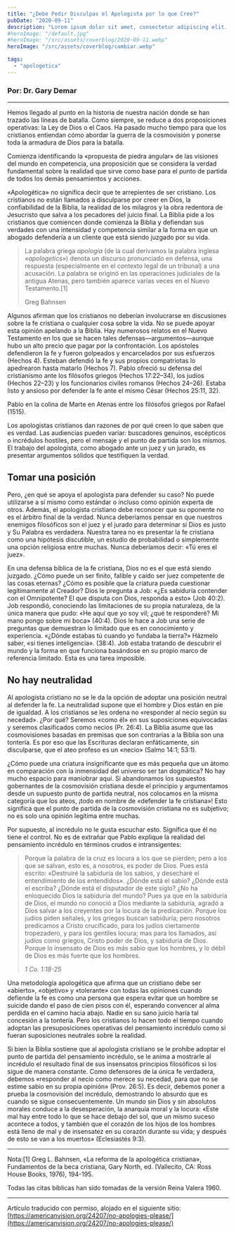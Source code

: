 ```yaml
---
title: "¿Debe Pedir Disculpas el Apologista por lo que Cree?"
pubDate: "2020-09-11"
description: "Lorem ipsum dolor sit amet, consectetur adipiscing elit. Aliquam porttitor rutrum dolor, quis suscipit nunc porta sed. Praesent id ante leo. Quisque velit ligula, tincidunt id lacinia maximus, efficitur sed felis. Donec dictum semper mi porta ultrices. Nam quis mollis."
#heroImage: "/default.jpg"
#heroImage: "/src/assets/coverblog/2020-09-11.webp"
heroImage: "/src/assets/coverblog/cambiar.webp"

tags:
  - "apologetica"
---
```


### Por: Dr. Gary Demar

---

Hemos llegado al punto en la historia de nuestra nación donde se han trazado las líneas de batalla. Como siempre, se reduce a dos proposiciones operativas: la Ley de Dios o el Caos. Ha pasado mucho tiempo para que los cristianos entiendan cómo abordar la guerra de la cosmovisión y ponerse toda la armadura de Dios para la batalla.

Comienza identificando la «propuesta de piedra angular» de las visiones del mundo en competencia, una proposición que se considera la verdad fundamental sobre la realidad que sirve como base para el punto de partida de todos los demás pensamientos y acciones.

«Apologética» no significa decir que te arrepientes de ser cristiano. Los cristianos no están llamados a disculparse por creer en Dios, la confiabilidad de la Biblia, la realidad de los milagros y la obra redentora de Jesucristo que salva a los pecadores del juicio final. La Biblia pide a los cristianos que comiencen donde comienza la Biblia y defiendan sus verdades con una intensidad y competencia similar a la forma en que un abogado defendería a un cliente que está siendo juzgado por su vida.

> La palabra griega _apología_ (de la cual derivamos la palabra inglesa _«apologetics»_) denota un discurso pronunciado en defensa, una respuesta (especialmente en el contexto legal de un tribunal) a una acusación. La palabra se originó en las operaciones judiciales de la antigua Atenas, pero también aparece varias veces en el Nuevo Testamento.\[1\]
>
> Greg Bahnsen

Algunos afirman que los cristianos no deberían involucrarse en discusiones sobre la fe cristiana o cualquier cosa sobre la vida. No se puede apoyar esta opinión apelando a la Biblia. Hay numerosos relatos en el Nuevo Testamento en los que se hacen tales defensas—argumentos—aunque hubo un alto precio que pagar por la confrontación. Los apóstoles defendieron la fe y fueron golpeados y encarcelados por sus esfuerzos (Hechos 4). Esteban defendió la fe y sus propios compatriotas lo apedrearon hasta matarlo (Hechos 7). Pablo ofreció su defensa del cristianismo ante los filósofos griegos (Hechos 17:22–34), los judíos (Hechos 22–23) y los funcionarios civiles romanos (Hechos 24–26). Estaba listo y ansioso por defender la fe ante el mismo César (Hechos 25:11, 32).


Pablo en la colina de Marte en Atenas entre los filósofos griegos por Rafael (1515).

Los apologistas cristianos dan razones de por qué creen lo que saben que es verdad. Las audiencias pueden variar: buscadores genuinos, escépticos o incrédulos hostiles, pero el mensaje y el punto de partida son los mismos. El trabajo del apologista, como abogado ante un juez y un jurado, es presentar argumentos sólidos que testifiquen la verdad.

## Tomar una posición

Pero, ¿en qué se apoya el apologista para defender su caso? No puede utilizarse a sí mismo como estándar o incluso como opinión experta de otros. Además, el apologista cristiano debe reconocer que su oponente no es el árbitro final de la verdad. Nunca deberíamos pensar en que nuestros enemigos filosóficos son el juez y el jurado para determinar si Dios es justo y Su Palabra es verdadera. Nuestra tarea no es presentar la fe cristiana como una hipótesis discutible, un estudio de probabilidad o simplemente una opción religiosa entre muchas. Nunca deberíamos decir: «Tú eres el juez».

En una defensa bíblica de la fe cristiana, Dios no es el que está siendo juzgado. ¿Cómo puede un ser finito, falible y caído ser juez competente de las cosas eternas? ¿Cómo es posible que la criatura pueda cuestionar legítimamente al Creador? Dios le pregunta a Job: «¿Es sabiduría contender con el Omnipotente? El que disputa con Dios, responda a esto» (Job 40:2). Job respondió, conociendo las limitaciones de su propia naturaleza, de la única manera que pudo: «He aquí que yo soy vil; ¿qué te responderé? Mi mano pongo sobre mi boca» (40:4). Dios le hace a Job una serie de preguntas que demuestran lo limitado que es en conocimiento y experiencia. «¿Dónde estabas tú cuando yo fundaba la tierra?» Házmelo saber, «si tienes inteligencia». (38:4). Job estaba tratando de descubrir el mundo y la forma en que funciona basándose en su propio marco de referencia limitado. Esta es una tarea imposible.

## No hay neutralidad

Al apologista cristiano no se le da la opción de adoptar una posición neutral al defender la fe. La neutralidad supone que el hombre y Dios están en pie de igualdad. A los cristianos se les ordena no «responder al necio según su necedad». ¿Por qué? Seremos «como él» en sus suposiciones equivocadas y seremos clasificados como necios (Pr. 26:4). La Biblia asume que las cosmovisiones basadas en premisas que son contrarias a la Biblia son una tontería. Es por eso que las Escrituras declaran enfáticamente, sin disculparse, que el ateo profeso es un «necio» (Salmo 14:1; 53:1).

¿Cómo puede una criatura insignificante que es más pequeña que un átomo en comparación con la inmensidad del universo ser tan dogmática? No hay mucho espacio para maniobrar aquí. Si abandonamos los supuestos gobernantes de la cosmovisión cristiana desde el principio y argumentamos desde un supuesto punto de partida neutral, nos colocamos en la misma categoría que los ateos, ¡todo en nombre de «defender la fe cristiana»! Esto significa que el punto de partida de la cosmovisión cristiana no es subjetivo; no es solo una opinión legítima entre muchas.

Por supuesto, al incrédulo no le gusta escuchar esto. Significa que él no tiene el control. No es de extrañar que Pablo explique la realidad del pensamiento incrédulo en términos crudos e intransigentes:

> Porque la palabra de la cruz es locura a los que se pierden; pero a los que se salvan, esto es, a nosotros, es poder de Dios. Pues está escrito: «Destruiré la sabiduría de los sabios, y desecharé el entendimiento de los entendidos». ¿Dónde está el sabio? ¿Dónde está el escriba? ¿Dónde está el disputador de este siglo? ¿No ha enloquecido Dios la sabiduría del mundo? Pues ya que en la sabiduría de Dios, el mundo no conoció a Dios mediante la sabiduría, agradó a Dios salvar a los creyentes por la locura de la predicación. Porque los judíos piden señales, y los griegos buscan sabiduría; pero nosotros predicamos a Cristo crucificado, para los judíos ciertamente tropezadero, y para los gentiles locura; mas para los llamados, así judíos como griegos, Cristo poder de Dios, y sabiduría de Dios. Porque lo insensato de Dios es más sabio que los hombres, y lo débil de Dios es más fuerte que los hombres.
>
> _1 Co. 1:18-25_

Una metodología apologética que afirma que un cristiano debe ser «abierto», «objetivo» y «tolerante» con todas las opiniones cuando defiende la fe es como una persona que espera evitar que un hombre se suicide dando el paso de cien pisos con él, esperando convencer al alma perdida en el camino hacia abajo. Nadie en su sano juicio haría tal concesión a la tontería. Pero los cristianos lo hacen todo el tiempo cuando adoptan las presuposiciones operativas del pensamiento incrédulo como si fueran suposiciones neutrales sobre la realidad.

Si bien la Biblia sostiene que al apologista cristiano se le prohíbe adoptar el punto de partida del pensamiento incrédulo, se le anima a mostrarle al incrédulo el resultado final de sus insensatos principios filosóficos si los sigue de manera constante. Como defensores de la única fe verdadera, debemos «responder al necio como merece su necedad, para que no se estime sabio en su propia opinión» (Prov. 26:5). Es decir, debemos poner a prueba la cosmovisión del incrédulo, demostrando lo absurdo que es cuando se sigue consecuentemente. Un mundo sin Dios y sin absolutos morales conduce a la desesperación, la anarquía moral y la locura: «Este mal hay entre todo lo que se hace debajo del sol, que un mismo suceso acontece a todos, y también que el corazón de los hijos de los hombres está lleno de mal y de insensatez en su corazón durante su vida; y después de esto se van a los muertos» (Eclesiastés 9:3).

---

Nota:\[1\] Greg L. Bahnsen, «La reforma de la apologética cristiana», Fundamentos de la beca cristiana, Gary North, ed. (Vallecito, CA: Ross House Books, 1976), 194-195.

Todas las citas bíblicas han sido tomadas de la versión Reina Valera 1960.

---

Artículo traducido con permiso, alojado en el siguiente sitio: [https://americanvision.org/24207/no-apologies-please/](https://americanvision.org/24207/no-apologies-please/)
